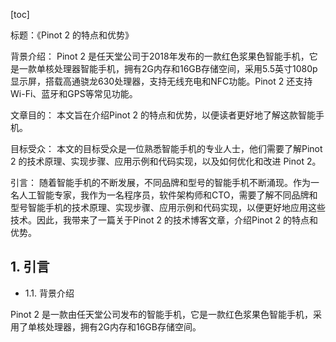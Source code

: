 
[toc]                    
                
                
标题：《Pinot 2 的特点和优势》

背景介绍：
Pinot 2 是任天堂公司于2018年发布的一款红色浆果色智能手机，它是一款单核处理器智能手机，拥有2G内存和16GB存储空间，采用5.5英寸1080p显示屏，搭载高通骁龙630处理器，支持无线充电和NFC功能。Pinot 2 还支持Wi-Fi、蓝牙和GPS等常见功能。

文章目的：
本文旨在介绍Pinot 2 的特点和优势，以便读者更好地了解这款智能手机。

目标受众：
本文的目标受众是一位熟悉智能手机的专业人士，他们需要了解Pinot 2 的技术原理、实现步骤、应用示例和代码实现，以及如何优化和改进 Pinot 2。


引言：
随着智能手机的不断发展，不同品牌和型号的智能手机不断涌现。作为一名人工智能专家，我作为一名程序员，软件架构师和CTO，需要了解不同品牌和型号智能手机的技术原理、实现步骤、应用示例和代码实现，以便更好地应用这些技术。因此，我带来了一篇关于Pinot 2 的技术博客文章，介绍Pinot 2 的特点和优势。

## 1. 引言

- 1.1. 背景介绍

Pinot 2 是一款由任天堂公司发布的智能手机，它是一款红色浆果色智能手机，采用了单核处理器，拥有2G内存和16GB存储空间。

